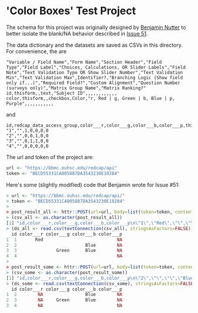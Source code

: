 'Color Boxes' Test Project
=================================

The schema for this project was originally designed by [Benjamin Nutter](https://github.com/nutterb) to better isolate the blank/NA behavior described in [Issue 51](https://github.com/OuhscBbmc/REDCapR/issues/51).

The data dictionary and the datasets are saved as CSVs in this directory.  For convenience, the are

```
"Variable / Field Name","Form Name","Section Header","Field Type","Field Label","Choices, Calculations, OR Slider Labels","Field Note","Text Validation Type OR Show Slider Number","Text Validation Min","Text Validation Max",Identifier?,"Branching Logic (Show field only if...)","Required Field?","Custom Alignment","Question Number (surveys only)","Matrix Group Name","Matrix Ranking?"
id,thisform,,text,"Subject ID",,,,,,,,,,,,
color,thisform,,checkbox,Color,"r, Red | g, Green | b, Blue | p, Purple",,,,,,,,,,,
```

and

```
id,redcap_data_access_group,color___r,color___g,color___b,color___p,thisform_complete
"1","",1,0,0,0,0
"2","",0,0,1,0,0
"3","",0,1,1,0,0
"4","",0,0,0,0,0
```

The url and token of the project are:
```r
url <- "https://bbmc.ouhsc.edu/redcap/api"
token <- "BECD55331CA005887DA3543230E10284"
```

Here's some (slightly modified) code that Benjamin wrote for Issue #51:
```r
> url <- "https://bbmc.ouhsc.edu/redcap/api/"
> token <- "BECD55331CA005887DA3543230E10284"
> 
> post_result_all <- httr::POST(url=url, body=list(token=token, content='record', format='csv', rawOrLabel='label', fields='id, color'))
> (csv_all <- as.character(post_result_all))
[1] "id,color___r,color___g,color___b,color___p\n\"1\",\"Red\",\"\",\"\",\"\"\n\"2\",\"\",\"\",\"Blue\",\"\"\n\"3\",\"\",\"Green\",\"Blue\",\"\"\n\"4\",\"\",\"\",\"\",\"\"\n"
> (ds_all <- read.csv(textConnection(csv_all), stringsAsFactors=FALSE))
  id color___r color___g color___b color___p
1  1       Red                            NA
2  2                          Blue        NA
3  3               Green      Blue        NA
4  4                                      NA
> 
> post_result_some <- httr::POST(url=url, body=list(token=token, content='record', format='csv', rawOrLabel='label', fields='id, color', records='2,3,4'))
> (csv_some <- as.character(post_result_some))
[1] "id,color___r,color___g,color___b,color___p\n\"2\",\"\",\"\",\"Blue\",\"\"\n\"3\",\"\",\"Green\",\"Blue\",\"\"\n\"4\",\"\",\"\",\"\",\"\"\n"
> (ds_some <- read.csv(textConnection(csv_some), stringsAsFactors=FALSE))
  id color___r color___g color___b color___p
1  2        NA                Blue        NA
2  3        NA     Green      Blue        NA
3  4        NA                            NA
```
